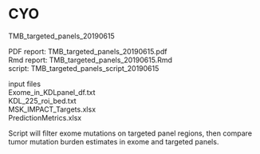 # CYO

TMB_targeted_panels_20190615

PDF report: TMB_targeted_panels_20190615.pdf  
Rmd report: TMB_targeted_panels_20190615.Rmd  
script: TMB_targeted_panels_script_20190615  


input files  
Exome_in_KDLpanel_df.txt  
KDL_225_roi_bed.txt  
MSK_IMPACT_Targets.xlsx  
PredictionMetrics.xlsx  


Script will filter exome mutations on targeted panel regions, then compare tumor mutation burden estimates in exome and targeted panels.
